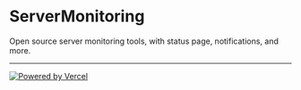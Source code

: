 # ServerMonitoring

Open source server monitoring tools, with status page, notifications, and more.

---

[![Powered by Vercel](https://www.datocms-assets.com/31049/1618983297-powered-by-vercel.svg)](https://vercel.com/?utm_source=demonbolt&utm_campaign=oss)
